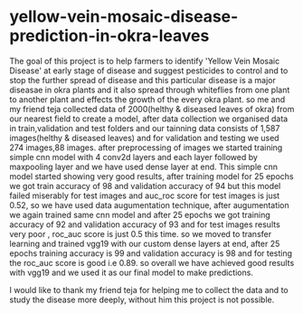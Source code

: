 # yellow-vein-mosaic-disease-prediction-in-okra-leaves

The goal of this project is to help farmers to identify 'Yellow Vein Mosaic Disease' at early stage of disease and suggest pesticides to control and to stop the further spread of disease and this particular disease is a major diseasae in okra plants and it also spread through whiteflies from one plant to another plant and effects the growth of the every okra plant. so me and my friend teja collected data of 2000(helthy & diseased leaves of okra) from our nearest field to create a model, after data collection we organised data in train,validation and test folders and our tainning data consists of 1,587 images(helthy & diseased leaves) and for validation and testing we used 274 images,88 images. after preprocessing of images we started training simple cnn model with 4 conv2d layers and each layer followed by maxpooling layer and we have used dense layer at end. This simple cnn model started showing very good results, after training model for 25 epochs we got train accuracy of 98 and validation accuracy of 94 but this model failed miserably for test images and auc_roc score for test images is just 0.52, so we have used data augumentation technique, after augumentation we again trained same cnn model and after 25 epochs we got training accuracy of 92 and validation accuracy of 93 and for test images results very poor , roc_auc score is just 0.5 this time. so we moved to transfer learning and trained vgg19 with our custom dense layers at end, after 25 epochs training accuracy is 99 and validation accuracy is 98 and for testing the  roc_auc score is good i.e 0.89. so overall we
have achieved good results with vgg19 and we used it as our final model to make predictions.

I would like to thank my friend teja for helping me to collect the data and to study the disease more deeply, without him this project is not possible.

